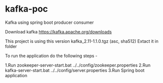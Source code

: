 # kafka-poc
Kafka using spring boot producer consumer


Download kafka 
https://kafka.apache.org/downloads

This project is using this version kafka_2.11-1.1.0.tgz (asc, sha512)
Extact it in folder

To run the application do the following steps - 

1.Run zookeeper-server-start.bat ../../config/zookeeper.properties
2.Run kafka-server-start.bat ../../config/server.properties
3.Run Spring boot application


